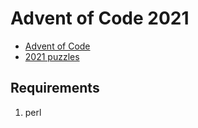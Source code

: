 # Advent of Code 2021

- [Advent of Code](https://adventofcode.com/)
- [2021 puzzles](https://adventofcode.com/2021)

## Requirements

1. perl
